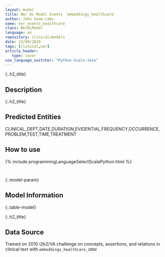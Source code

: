 ```yaml
---
layout: model
title: Ner DL Model Events `embeddings_healthcare`
author: John Snow Labs
name: ner_events_healthcare
class: NerDLModel
language: en
repository: clinical/models
date: 23/09/2020
tags: [clinical,ner]
article_header:
   type: cover
use_language_switcher: "Python-Scala-Java"
---
```


{:.h2_title}
## Description 


 {:.h2_title}
## Predicted Entities
CLINICAL_DEPT,DATE,DURATION,EVIDENTIAL,FREQUENCY,OCCURRENCE,PROBLEM,TEST,TIME,TREATMENT 



## How to use 
<div class="tabs-box" markdown="1">

{% include programmingLanguageSelectScalaPython.html %}

```python

```

```scala

```
</div>



{:.model-param}
## Model Information
{:.table-model}





{:.h2_title}
## Data Source
Trained on 2010 i2b2/VA challenge on concepts, assertions, and relations in clinical text with `embeddings_healthcare_100d`

